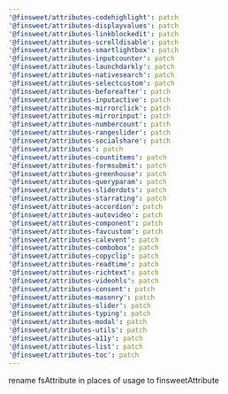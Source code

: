 ```yaml
---
'@finsweet/attributes-codehighlight': patch
'@finsweet/attributes-displayvalues': patch
'@finsweet/attributes-linkblockedit': patch
'@finsweet/attributes-scrolldisable': patch
'@finsweet/attributes-smartlightbox': patch
'@finsweet/attributes-inputcounter': patch
'@finsweet/attributes-launchdarkly': patch
'@finsweet/attributes-nativesearch': patch
'@finsweet/attributes-selectcustom': patch
'@finsweet/attributes-beforeafter': patch
'@finsweet/attributes-inputactive': patch
'@finsweet/attributes-mirrorclick': patch
'@finsweet/attributes-mirrorinput': patch
'@finsweet/attributes-numbercount': patch
'@finsweet/attributes-rangeslider': patch
'@finsweet/attributes-socialshare': patch
'@finsweet/attributes': patch
'@finsweet/attributes-countitems': patch
'@finsweet/attributes-formsubmit': patch
'@finsweet/attributes-greenhouse': patch
'@finsweet/attributes-queryparam': patch
'@finsweet/attributes-sliderdots': patch
'@finsweet/attributes-starrating': patch
'@finsweet/attributes-accordion': patch
'@finsweet/attributes-autovideo': patch
'@finsweet/attributes-component': patch
'@finsweet/attributes-favcustom': patch
'@finsweet/attributes-calevent': patch
'@finsweet/attributes-combobox': patch
'@finsweet/attributes-copyclip': patch
'@finsweet/attributes-readtime': patch
'@finsweet/attributes-richtext': patch
'@finsweet/attributes-videohls': patch
'@finsweet/attributes-consent': patch
'@finsweet/attributes-masonry': patch
'@finsweet/attributes-slider': patch
'@finsweet/attributes-typing': patch
'@finsweet/attributes-modal': patch
'@finsweet/attributes-utils': patch
'@finsweet/attributes-a11y': patch
'@finsweet/attributes-list': patch
'@finsweet/attributes-toc': patch
---
```


rename fsAttribute in places of usage to finsweetAttribute
